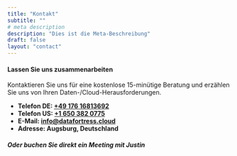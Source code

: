 ```yaml
---
title: "Kontakt"
subtitle: ""
# meta description
description: "Dies ist die Meta-Beschreibung"
draft: false
layout: "contact"
---
```


#### Lassen Sie uns zusammenarbeiten

Kontaktieren Sie uns für eine kostenlose 15-minütige Beratung und erzählen Sie uns von Ihren Daten-/Cloud-Herausforderungen.

* **Telefon DE: <a href="tel:+4917616813692">+49 176 16813692</a>** 
* **Telefon US:  <a href="tel:+16503820775">+1 650 382 0775</a>** 
* **E-Mail: info@datafortress.cloud**
* **Adresse: Augsburg, Deutschland**

##### Oder buchen Sie direkt ein Meeting mit Justin
